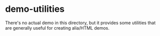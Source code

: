 # demo-utilities

There's no actual demo in this directory, but it provides some utilities that
are generally useful for creating alia/HTML demos.

